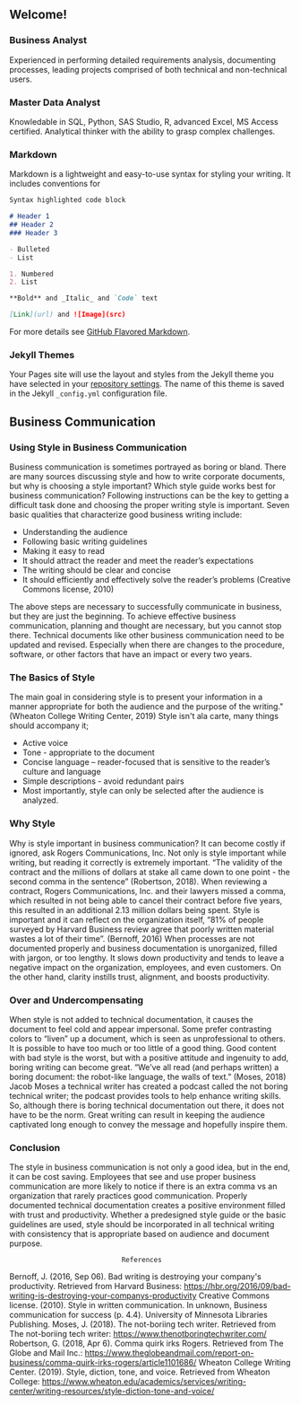 ## Welcome!

### Business Analyst

   Experienced in performing detailed requirements analysis, documenting processes, leading projects comprised of both technical and non-technical users.
  
### Master Data Analyst 

 Knowledable in SQL, Python, SAS Studio, R, advanced Excel, MS Access certified. Analytical thinker with the ability to grasp complex challenges.
  

### Markdown

Markdown is a lightweight and easy-to-use syntax for styling your writing. It includes conventions for

```markdown
Syntax highlighted code block

# Header 1
## Header 2
### Header 3

- Bulleted
- List

1. Numbered
2. List

**Bold** and _Italic_ and `Code` text

[Link](url) and ![Image](src)
```

For more details see [GitHub Flavored Markdown](https://guides.github.com/features/mastering-markdown/).

### Jekyll Themes

Your Pages site will use the layout and styles from the Jekyll theme you have selected in your [repository settings](https://github.com/akemmons2/akemmons2.github.io/settings). The name of this theme is saved in the Jekyll `_config.yml` configuration file.

## Business Communication

### Using Style in Business Communication
 
 Business communication is sometimes portrayed as boring or bland. There are many sources discussing style and how to write corporate documents, but why is choosing a style important? Which style guide works best for business communication? Following instructions can be the key to getting a difficult task done and choosing the proper writing style is important. Seven basic qualities that characterize good business writing include:

- Understanding the audience
- Following basic writing guidelines 
- Making it easy to read 
- It should attract the reader and meet the reader’s expectations
- The writing should be clear and concise
- It should efficiently and effectively solve the reader’s problems  (Creative Commons license, 2010)

The above steps are necessary to successfully communicate in business, but they are just the beginning. To achieve effective business communication, planning and thought are necessary, but you cannot stop there. Technical documents like other business communication need to be updated and revised. Especially when there are changes to the procedure, software, or other factors that have an impact or every two years. 

### The Basics of Style

 The main goal in considering style is to present your information in a manner appropriate for both the audience and the purpose of the writing." (Wheaton College Writing Center, 2019) Style isn't ala carte, many things should accompany it; 
- Active voice
- Tone - appropriate to the document
- Concise language – reader-focused that is sensitive to the reader’s culture and language
- Simple descriptions - avoid redundant pairs
- Most importantly, style can only be selected after the audience is analyzed. 

### Why Style

 Why is style important in business communication? It can become costly if ignored, ask Rogers Communications, Inc. Not only is style important while writing, but reading it correctly is extremely important. “The validity of the contract and the millions of dollars at stake all came down to one point - the second comma in the sentence” (Robertson, 2018). When reviewing a contract, Rogers Communications, Inc. and their lawyers missed a comma, which resulted in not being able to cancel their contract before five years, this resulted in an additional 2.13 million dollars being spent. Style is important and it can reflect on the organization itself, “81% of people surveyed by Harvard Business review agree that poorly written material wastes a lot of their time”. (Bernoff, 2016) When processes are not documented properly and business documentation is unorganized, filled with jargon, or too lengthy. It slows down productivity and tends to leave a negative impact on the organization, employees, and even customers. On the other hand, clarity instills trust, alignment, and boosts productivity. 

### Over and Undercompensating

 When style is not added to technical documentation, it causes the document to feel cold and appear impersonal. Some prefer contrasting colors to “liven” up a document, which is seen as unprofessional to others. It is possible to have too much or too little of a good thing. Good content with bad style is the worst, but with a positive attitude and ingenuity to add, boring writing can become great.  “We’ve all read (and perhaps written) a boring document: the robot-like language, the walls of text.” (Moses, 2018) Jacob Moses a technical writer has created a podcast called the not boring technical writer; the podcast provides tools to help enhance writing skills. So, although there is boring technical documentation out there, it does not have to be the norm. Great writing can result in keeping the audience captivated long enough to convey the message and hopefully inspire them.	

### Conclusion

 The style in business communication is not only a good idea, but in the end, it can be cost saving. Employees that see and use proper business communication are more likely to notice if there is an extra comma vs an organization that rarely practices good communication. Properly documented technical documentation creates a positive environment filled with trust and productivity. Whether a predesigned style guide or the basic guidelines are used, style should be incorporated in all technical writing with consistency that is appropriate based on audience and document purpose.  

								References


Bernoff, J. (2016, Sep 06). Bad writing is destroying your company's productivity. Retrieved from Harvard Business: https://hbr.org/2016/09/bad-writing-is-destroying-your-companys-productivity
Creative Commons license. (2010). Style in written communication. In unknown, Business communication for success (p. 4.4). University of Minnesota Libraries Publishing.
Moses, J. (2018). The not-boriing tech writer. Retrieved from The not-boriing tech writer: https://www.thenotboringtechwriter.com/
Robertson, G. (2018, Apr 6). Comma quirk irks Rogers. Retrieved from The Globe and Mail Inc.: https://www.theglobeandmail.com/report-on-business/comma-quirk-irks-rogers/article1101686/
Wheaton College Writing Center. (2019). Style, diction, tone, and voice. Retrieved from Wheaton College: https://www.wheaton.edu/academics/services/writing-center/writing-resources/style-diction-tone-and-voice/

